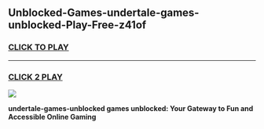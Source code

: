 
## Unblocked-Games-undertale-games-unblocked-Play-Free-z41of
<h3>
<a href="https://premium76.site?title=undertale-games-unblocked&ref=18A1">CLICK TO PLAY</a></h3>
<hr>

<h3>
<a href="https://premium76.site?title=undertale-games-unblocked&ref=18A1">CLICK 2 PLAY</a>
  
</h3>

<a href="https://premium76.site?title=undertale-games-unblocked&ref=18A1"><img src="https://clearcache.store/games.png"></a>


**undertale-games-unblocked games unblocked: Your Gateway to Fun and Accessible Online Gaming**
